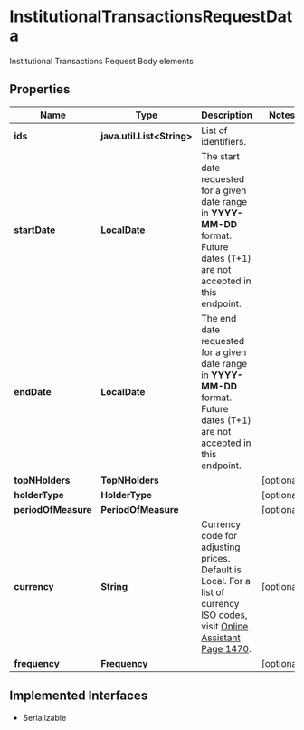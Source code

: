 

# InstitutionalTransactionsRequestData

Institutional Transactions Request Body elements

## Properties

Name | Type | Description | Notes
------------ | ------------- | ------------- | -------------
**ids** | **java.util.List&lt;String&gt;** | List of identifiers. | 
**startDate** | **LocalDate** | The start date requested for a given date range in **YYYY-MM-DD** format. Future dates (T+1) are not accepted in this endpoint.  | 
**endDate** | **LocalDate** | The end date requested for a given date range in **YYYY-MM-DD** format. Future dates (T+1) are not accepted in this endpoint.  | 
**topNHolders** | **TopNHolders** |  |  [optional]
**holderType** | **HolderType** |  |  [optional]
**periodOfMeasure** | **PeriodOfMeasure** |  |  [optional]
**currency** | **String** | Currency code for adjusting prices. Default is Local. For a list of currency ISO codes, visit [Online Assistant Page 1470](https://oa.apps.factset.com/pages/1470). |  [optional]
**frequency** | **Frequency** |  |  [optional]


## Implemented Interfaces

* Serializable



